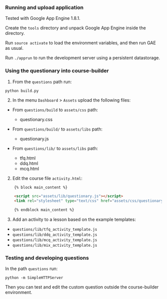 ### Running and upload application

Tested with Google App Engine 1.8.1.

Create the `tools` directory and unpack Google App Engine inside the directory.

Run `source activate` to load the environment variables, and then run GAE as usual.

Run `./apprun` to run the development server using a persistent datastorage.


### Using the questionary into course-builder


1. From the `questions` path run:
    
  `python build.py`

2. In the menu `Dashboard` > `Assets` upload the following files:

* From `questions/build` to `assets/css` path:
  * questionary.css

* From `questions/build/` to `assets/libs` path:
  * questionary.js

* From `questions/lib/` to `assets/libs` path:
  * tfq.html
  * ddq.html
  * mcq.html
  

2. Edit the course file `activity.html`:
```html
    {% block main_content %}

    <script src="assets/lib/questionary.js"></script>
    <link rel="stylesheet" type="text/css" href="assets/css/questionary.css">

    {% endblock main_content %}
```

3. Add an activity to a lesson based on the example templates:

* `questions/lib/tfq_activity_template.js`
* `questions/lib/ddq_activity_template.js`
* `questions/lib/mcq_activity_template.js`
* `questions/lib/mix_activity_template.js`


### Testing and developing questions

In the path `questions` run:
    
  `python -m SimpleHTTPServer`

Then you can test and edit the custom question outside the course-builder environment.

